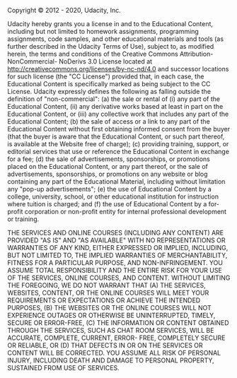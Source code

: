 Copyright © 2012 - 2020, Udacity, Inc.

Udacity hereby grants you a license in and to the Educational Content, including but not limited to homework assignments, programming assignments, code samples, and other educational materials and tools (as further described in the Udacity Terms of Use),  subject to, as modified herein, the terms and conditions of the Creative Commons Attribution-NonCommercial- NoDerivs 3.0 License located at http://creativecommons.org/licenses/by-nc-nd/4.0 and successor locations for such license (the "CC License") provided that, in each case, the Educational Content is specifically marked as being subject to the CC License.
Udacity expressly defines the following as falling outside the definition of "non-commercial":
(a) the sale or rental of (i) any part of the Educational Content, (ii) any derivative works based at least in part on the Educational Content, or (iii) any collective work that includes any part of the Educational Content;
(b) the sale of access or a link to any part of the Educational Content without first obtaining informed consent from the buyer (that the buyer is aware that the Educational Content, or such part thereof, is available at the Website free of charge);
(c) providing training, support, or editorial services that use or reference the Educational Content in exchange for a fee;
(d) the sale of advertisements, sponsorships, or promotions placed on the Educational Content, or any part thereof, or the sale of advertisements, sponsorships, or promotions on any website or blog containing any part of the Educational Material, including without limitation any "pop-up advertisements";
(e) the use of Educational Content by a college, university, school, or other educational institution for instruction where tuition is charged; and
(f) the use of Educational Content by a for-profit corporation or non-profit entity for internal professional development or training.



THE SERVICES AND ONLINE COURSES (INCLUDING ANY CONTENT) ARE PROVIDED "AS IS" AND "AS AVAILABLE" WITH NO REPRESENTATIONS OR WARRANTIES OF ANY KIND, EITHER EXPRESSED OR IMPLIED, INCLUDING, BUT NOT LIMITED TO, THE IMPLIED WARRANTIES OF MERCHANTABILITY, FITNESS FOR A PARTICULAR PURPOSE, AND NON-INFRINGEMENT. YOU ASSUME TOTAL RESPONSIBILITY AND THE ENTIRE RISK FOR YOUR USE OF THE SERVICES, ONLINE COURSES, AND CONTENT. WITHOUT LIMITING THE FOREGOING, WE DO NOT WARRANT THAT (A) THE SERVICES, WEBSITES, CONTENT, OR THE ONLINE COURSES WILL MEET YOUR REQUIREMENTS OR EXPECTATIONS OR ACHIEVE THE INTENDED PURPOSES, (B) THE WEBSITES OR THE ONLINE COURSES WILL NOT EXPERIENCE OUTAGES OR OTHERWISE BE UNINTERRUPTED, TIMELY, SECURE OR ERROR-FREE, (C) THE INFORMATION OR CONTENT OBTAINED THROUGH THE SERVICES, SUCH AS CHAT ROOM SERVICES, WILL BE ACCURATE, COMPLETE, CURRENT, ERROR- FREE, COMPLETELY SECURE OR RELIABLE, OR (D) THAT DEFECTS IN OR ON THE SERVICES OR CONTENT WILL BE CORRECTED. YOU ASSUME ALL RISK OF PERSONAL INJURY, INCLUDING DEATH AND DAMAGE TO PERSONAL PROPERTY, SUSTAINED FROM USE OF SERVICES.
